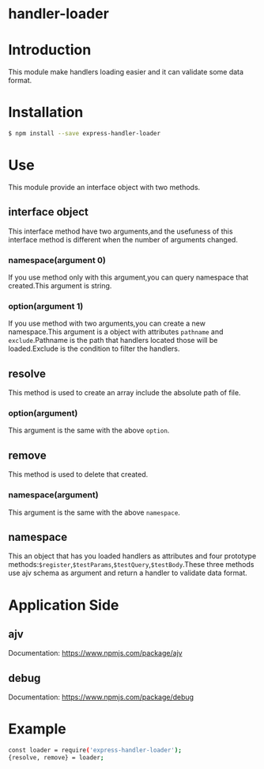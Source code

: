 handler-loader
===============

# Introduction

This module make handlers loading easier and it can validate some data format.

# Installation

```bash
$ npm install --save express-handler-loader
```

# Use

This module provide an interface object with two methods.

## interface object

This interface method have two arguments,and the usefuness of this interface method is different when the number of arguments changed.

### namespace(argument 0)

If you use method only with this argument,you can query namespace that created.This argument is string.

### option(argument 1)

If you use method with two arguments,you can create a new namespace.This argument is a object with attributes `pathname` and `exclude`.Pathname is the path that handlers located those will be loaded.Exclude is the condition to filter the handlers.

## resolve

This method is used to create an array include the absolute path of file.

### option(argument)

This argument is the same with the above `option`.

## remove

This method is used to delete that created.

### namespace(argument)

This argument is the same with the above `namespace`.

## namespace

This an object that has you loaded handlers as attributes and four prototype methods:`$register`,`$testParams`,`$testQuery`,`$testBody`.These three methods use ajv schema as argument and return a handler to validate data format.

# Application Side

## ajv

Documentation: https://www.npmjs.com/package/ajv

## debug

Documentation: https://www.npmjs.com/package/debug

# Example

```bash
const loader = require('express-handler-loader');
{resolve, remove} = loader;
```
